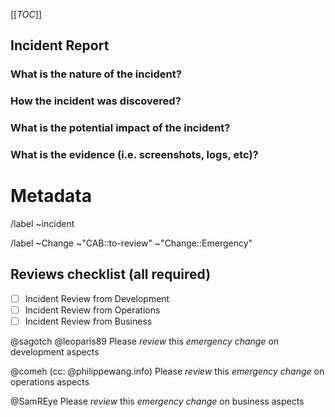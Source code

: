 [[_TOC_]]
## Incident Report

<!-- ### Checklist -->
<!-- Before filing an incident report, if there are any doubt, follow the checklist to ensure you are in fact dealing with an incident: !-->
<!--
 - [] 1. the situation impacts the live production environment
 - [] 2. the situation impacts the users access to mainnet chain services or assets
 - [] 3. the situation is severe or it carries a high risk; in that **any** of the following is true:
   -  [] it will/may lead to users being unable to view their assets 
   -  [] it will/may lead to users being unable to access their assets
   -  [] it will/may lead to downtime of the system
   -  [] it will/may lead to downtime to a feature of the system (which is not purely informational)
 - [] 4. the adverse impact is urgent; in that **all** of the following is true:
   - [] is ongoing or is imminent
   - [] no straightforward workaround is possible
   - [] solution cannot wait for the next planned release
-->
<!-- If you can tick boxes 1, 2, 3, and 4--you have uncovered an Incident; otherwise, it may not be, please consult management or you may file it anyway if unsure. !-->

### What is the nature of the incident?
<!-- Which parts of the system where affected ? -->


### How the incident was discovered?
<!-- Mention which alert was triggered where, but report wrong or missing alerts when it's the case -->
<!-- slack ? manual check ? user notification ? other -->


### What is the potential impact of the incident?
<!-- What is the user impact of the incident-->


### What is the evidence (i.e. screenshots, logs, etc)?
<!-- Surround logs exctacts with ``` multiline logs```-->



<!-- METADATA for project management, please leave the following lines and edit as needed -->
# Metadata
<!-- Severity : pick one the gitlab panel, right side of the window when viewing the incident (after creation) -->

/label ~incident  
<!-- Labels and default review status for gitlab Change management process, comment if no change was performed-->
/label ~Change ~"CAB::to-review" ~"Change::Emergency" 

## Reviews checklist (all required)
- [ ] Incident Review from Development 
- [ ] Incident Review from Operations 
- [ ] Incident Review from Business 
<!-- tick the corresponding checkbox [x], you may also add your @user handle at the end of the line -->

<!-- Trigger gitlab todo tasks --> 

@sagotch @leoparis89    Please *review* this _emergency change_ on development aspects

@comeh (cc: @philippewang.info) Please *review* this _emergency change_ on operations aspects

@SamREye                   Please *review* this _emergency change_ on business aspects

<!-- /assign @sagotch @leoparis89 @comeh @SamREye -->

<!-- Quick actions for last reviewer : -->
<!-- /unlabel ~"CAB::to-review" -->

<!-- METADATA - end -->
